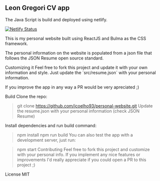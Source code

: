 ## Leon Gregori CV app

The Java Script is build and deployed using netlify.

[![Netlify Status](https://api.netlify.com/api/v1/badges/3847d3ad-538b-462d-b1c6-4112882d8c4c/deploy-status)](https://app.netlify.com/sites/stoic-jepsen-37d71d/deploys)

This is my personal website built using ReactJS and Bulma as the CSS framework.

The personal information on the website is populated from a json file that follows the JSON Resume open source standard.

Customizing it
Feel free to fork this project and update it with your own information and style. Just update the ´src/resume.json´ with your personal information.

If you improve the app in any way a PR would be very apreciated ;)

Build
Clone the repo:
> git clone https://github.com/jcoelho93/personal-website.git
Update the resume.json with your personal information (check JSON Resume)

Install dependencies and run build command:

> npm install
> npm run build
You can also test the app with a development server, just run:

> npm start
Contributing
Feel free to fork this project and customize with your personal info. If you implement any nice features or improvements I'd really appreciate if you could open a PR to this project ;)

License
MIT
